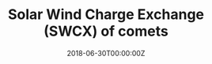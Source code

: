 ---
title: Solar Wind Charge Exchange (SWCX) of comets
summary: How can we measure solar wind in high ecliptic latitudes? It is very hard to send a satellite there, and speculation is also difficult because solar wind changes rapidly during propagation. Here come comets! Comets can reach there! The interaction SWCX between comets and solar wind can tell us a lot about solar wind, comets' coma, and even atomic physics. HKU has a great opportunity to launch a satellite to observe SWCX in EUV band. I analysed SWCX for 5 comets in X-ray band and predicted EUV spectra for the satellite design.
tags:
- Comets
- Solar System
- X-ray
date: "2018-06-30T00:00:00Z"

# Optional external URL for project (replaces project detail page).
external_link: ""

image:
  caption: Dennis Bodewits
  focal_point: Smart

links:
- icon: file-alt
  icon_pack: fas
  name: Undergrad. Thesis (Chinese)
  url: thesis.pdf

#url_code: ""
#url_pdf: ""
#url_slides: ""
#url_video: ""

# Slides (optional).
#   Associate this project with Markdown slides.
#   Simply enter your slide deck's filename without extension.
#   E.g. `slides = "example-slides"` references `content/slides/example-slides.md`.
#   Otherwise, set `slides = ""`.
#slides: example
---